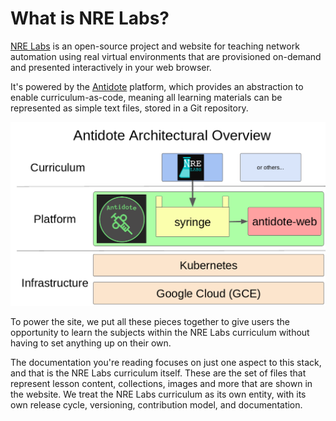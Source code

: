 # What is NRE Labs?

[NRE Labs](https://labs.networkreliability.engineering) is an open-source project and website for teaching network automation using real virtual environments that are provisioned on-demand and presented interactively in your web browser.

It's powered by the [Antidote](https://github.com/nre-learning/antidote) platform, which provides an abstraction to enable curriculum-as-code, meaning all learning materials can be represented as simple text files, stored in a Git repository.

![TODO: Replace with a better one](../.gitbook/assets/antidote_hla.png)

To power the site, we put all these pieces together to give users the opportunity to learn the subjects within the NRE Labs curriculum without having to set anything up on their own.

The documentation you're reading focuses on just one aspect to this stack, and that is the NRE Labs curriculum itself. These are the set of files that represent lesson content, collections, images and more that are shown in the website. We treat the NRE Labs curriculum as its own entity, with its own release cycle, versioning, contribution model, and documentation.



